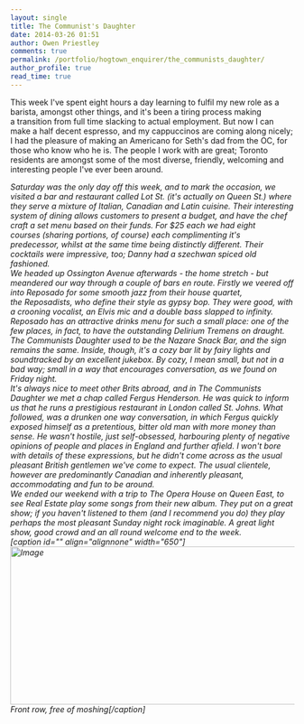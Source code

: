 ```yaml
---
layout: single
title: The Communist's Daughter
date: 2014-03-26 01:51
author: Owen Priestley
comments: true
permalink: /portfolio/hogtown_enquirer/the_communists_daughter/
author_profile: true
read_time: true
---
```

<p>This week I've spent eight hours a day learning to fulfil my new role as a barista, amongst other things, and it's been a tiring process making a transition from full time slacking to actual employment. But now I can make a half decent espresso, and my cappuccinos are coming along nicely; I had the pleasure of making an Americano for Seth's dad from the OC, for those who know who he is. The people I work with are great; Toronto residents are amongst some of the most diverse, friendly, welcoming and interesting people I've ever been around.</p><address>Saturday was the only day off this week, and to mark the occasion, we visited a bar and restaurant called <em>Lot St. </em>(it's actually on Queen St.) where they serve a mixture of Italian, Canadian and Latin cuisine. Their interesting system of dining allows customers to present a budget, and have the chef craft a set menu based on their funds. For $25 each we had eight courses (sharing portions, of course) each complimenting it's predecessor, whilst at the same time being distinctly different. Their cocktails were impressive, too; Danny had a szechwan spiced old fashioned.</address><address>We headed up Ossington Avenue afterwards - the home stretch - but meandered our way through a couple of bars en route. Firstly we veered off into <em>Reposado</em> for some smooth jazz from their house quartet, the <em>Reposadists</em>, who define their style as gypsy bop. They were good, with a crooning vocalist, an Elvis mic and a double bass slapped to infinity. <em>Reposado</em> has an attractive drinks menu for such a small place: one of the few places, in fact, to have the outstanding <em>Delirium Tremens</em> on draught.</address><address><em>The Communists Daughter</em> used to be the <em>Nazare Snack Bar</em>, and the sign remains the same. Inside, though, it's a cozy bar lit by fairy lights and soundtracked by an excellent jukebox. By cozy, I mean small, but not in a bad way; small in a way that encourages conversation, as we found on Friday night.</address><address>It's always nice to meet other Brits abroad, and in <em>The Communists Daughter </em>we met a chap called Fergus Henderson. He was quick to inform us that he runs a prestigious restaurant in London called St. Johns. What followed, was a drunken one way conversation, in which Fergus quickly exposed himself as a pretentious, bitter old man with more money than sense. He wasn't hostile, just self-obsessed, harbouring plenty of negative opinions of people and places in England and further afield. I won't bore with details of these expressions, but he didn't come across as the usual pleasant British gentlemen we've come to expect. The usual clientele, however are predominantly Canadian and inherently pleasant, accommodating and fun to be around.</address><address>We ended our weekend with a trip to <em>The Opera House</em> on Queen East, to see <em>Real Estate</em> play some songs from their new album. They put on a great show; if you haven't listened to them (and I recommend you do) they play perhaps the most pleasant Sunday night rock imaginable. A great light show, good crowd and an all round welcome end to the week.</address><address>[caption id="" align="alignnone" width="650"]<img id="i-160" class="size-full wp-image" src="http://owenpriestley.files.wordpress.com/2014/03/img_0978.jpg?w=650" alt="Image" width="650" height="280" /> Front row, free of moshing[/caption]</address>
